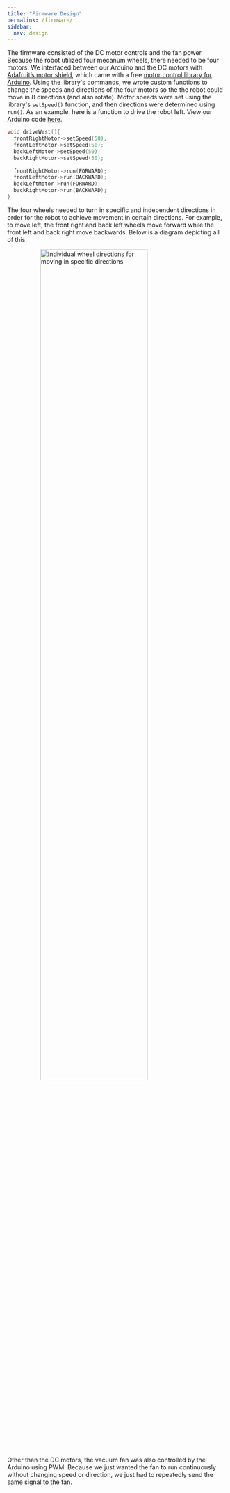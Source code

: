```yaml
---
title: "Firmware Design"
permalink: /firmware/
sidebar:
  nav: design
---
```


The firmware consisted of the DC motor controls and the fan power. Because the robot utilized four mecanum wheels, there needed to be four motors. We interfaced between our Arduino and the DC motors with <a href="https://www.adafruit.com/product/1438" target="_blank">Adafruit’s motor shield</a>, which came with a free <a href="https://learn.adafruit.com/adafruit-motor-shield/library-install" target="_blank">motor control library for Arduino</a>. Using the library's commands, we wrote custom functions to change the speeds and directions of the four motors so the the robot could move in 8 directions (and also rotate). Motor speeds were set using the library's `setSpeed()` function, and then directions were determined using `run()`. As an example, here is a function to drive the robot left. View our Arduino code <a href="https://github.com/ayushchakra/autonomous-robot-vacuum" target="_blank">here</a>.

```c
void driveWest(){
  frontRightMotor->setSpeed(50);
  frontLeftMotor->setSpeed(50);
  backLeftMotor->setSpeed(50);
  backRightMotor->setSpeed(50);
  
  frontRightMotor->run(FORWARD);
  frontLeftMotor->run(BACKWARD);
  backLeftMotor->run(FORWARD);
  backRightMotor->run(BACKWARD);
}
```

The four wheels needed to turn in specific and independent directions in order for the robot to achieve movement in certain directions. For example, to move left, the front right and back left wheels move forward while the front left and back right move backwards. Below is a diagram depicting all of this.

<img src="{{ site.baseurl }}/assets/images/wheel_directions.jpg" alt="Individual wheel directions for moving in specific directions" style="
	display: block;
	margin-right: auto;
	margin-left: auto;
	width: 70%;
	"
/>

<br>

Other than the DC motors, the vacuum fan was also controlled by the Arduino using PWM. Because we just wanted the fan to run continuously without changing speed or direction, we just had to repeatedly send the same signal to the fan.

